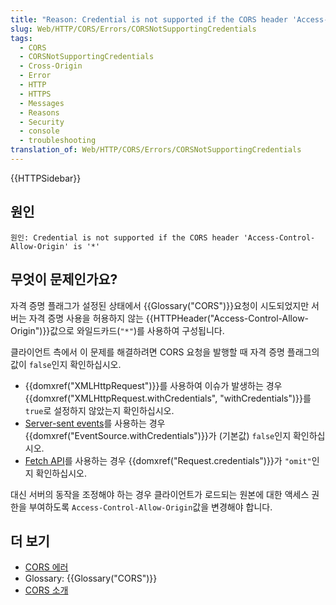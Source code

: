 ```yaml
---
title: "Reason: Credential is not supported if the CORS header 'Access-Control-Allow-Origin' is '*'"
slug: Web/HTTP/CORS/Errors/CORSNotSupportingCredentials
tags:
  - CORS
  - CORSNotSupportingCredentials
  - Cross-Origin
  - Error
  - HTTP
  - HTTPS
  - Messages
  - Reasons
  - Security
  - console
  - troubleshooting
translation_of: Web/HTTP/CORS/Errors/CORSNotSupportingCredentials
---
```


{{HTTPSidebar}}

## 원인

```plain
원인: Credential is not supported if the CORS header 'Access-Control-Allow-Origin' is '*'
```

## 무엇이 문제인가요?

자격 증명 플래그가 설정된 상태에서 {{Glossary("CORS")}}요청이 시도되었지만 서버는 자격 증명 사용을 허용하지 않는 {{HTTPHeader("Access-Control-Allow-Origin")}}값으로 와일드카드(`"*"`)를 사용하여 구성됩니다.

클라이언트 측에서 이 문제를 해결하려면 CORS 요청을 발행할 때 자격 증명 플래그의 값이 `false`인지 확인하십시오.

- {{domxref("XMLHttpRequest")}}를 사용하여 이슈가 발생하는 경우 {{domxref("XMLHttpRequest.withCredentials", "withCredentials")}}를 `true`로 설정하지 않았는지 확인하십시오.
- [Server-sent events](/en-US/docs/Web/API/Server-sent_events)를 사용하는 경우 {{domxref("EventSource.withCredentials")}}가 (기본값) `false`인지 확인하십시오.
- [Fetch API](/en-US/docs/Web/API/Fetch_API)를 사용하는 경우 {{domxref("Request.credentials")}}가 `"omit"`인지 확인하십시오.

대신 서버의 동작을 조정해야 하는 경우 클라이언트가 로드되는 원본에 대한 액세스 권한을 부여하도록 `Access-Control-Allow-Origin`값을 변경해야 합니다.

## 더 보기

- [CORS 에러](/en-US/docs/Web/HTTP/CORS/Errors)
- Glossary: {{Glossary("CORS")}}
- [CORS 소개](/en-US/docs/Web/HTTP/CORS)
